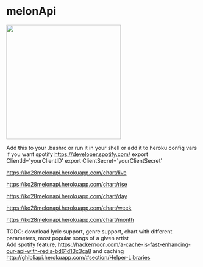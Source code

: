 # melonApi
<img src="https://i.imgur.com/Igpf68Q.png" width="300">


Add this to your .bashrc or run it in your shell or add it to heroku config vars if you want spotify 
https://developer.spotify.com/
export ClientId='yourClientID'
export ClientSecret='yourClientSecret'

https://ko28melonapi.herokuapp.com/chart/live

https://ko28melonapi.herokuapp.com/chart/rise

https://ko28melonapi.herokuapp.com/chart/day

https://ko28melonapi.herokuapp.com/chart/week

https://ko28melonapi.herokuapp.com/chart/month

TODO: download lyric support, genre support, chart with different parameters, most popular songs of a given artist  
Add spotify feature, https://hackernoon.com/a-cache-is-fast-enhancing-our-api-with-redis-bd61d13c3ca8 and caching
http://ghibliapi.herokuapp.com/#section/Helper-Libraries